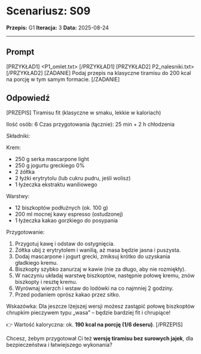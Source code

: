 ﻿# Scenariusz: S09
**Przepis:** G1
**Iteracja:** 3
**Data:** 2025-08-24

---

## Prompt
[PRZYKŁAD1] <P1_omlet.txt> [/PRZYKŁAD1] [PRZYKŁAD2] P2_nalesniki.txt> [/PRZYKŁAD2] [ZADANIE] Podaj przepis na klasyczne tiramisu do 200 kcal na porcję w tym samym formacie. [/ZADANIE]


## Odpowiedź
\[PRZEPIS] Tiramisu fit (klasyczne w smaku, lekkie w kaloriach)

Ilość osób: 6
Czas przygotowania (łącznie): 25 min + 2 h chłodzenia

Składniki:

Krem:

* 250 g serka mascarpone light
* 250 g jogurtu greckiego 0%
* 2 żółtka
* 2 łyżki erytrytolu (lub cukru pudru, jeśli wolisz)
* 1 łyżeczka ekstraktu waniliowego

Warstwy:

* 12 biszkoptów podłużnych (ok. 100 g)
* 200 ml mocnej kawy espresso (ostudzonej)
* 1 łyżeczka kakao gorzkiego do posypania

Przygotowanie:

1. Przygotuj kawę i odstaw do ostygnięcia.
2. Żółtka ubij z erytrytolem i wanilią, aż masa będzie jasna i puszysta.
3. Dodaj mascarpone i jogurt grecki, zmiksuj krótko do uzyskania gładkiego kremu.
4. Biszkopty szybko zanurzaj w kawie (nie za długo, aby nie rozmiękły).
5. W naczyniu układaj warstwę biszkoptów, następnie połowę kremu, znów biszkopty i resztę kremu.
6. Wyrównaj wierzch i wstaw do lodówki na co najmniej 2 godziny.
7. Przed podaniem oprósz kakao przez sitko.

Wskazówka:
Dla jeszcze lżejszej wersji możesz zastąpić połowę biszkoptów chrupkim pieczywem typu „wasa” – będzie bardziej fit i chrupiące!

👉 Wartość kaloryczna: ok. **190 kcal na porcję (1/6 deseru)**. \[/PRZEPIS]

Chcesz, żebym przygotował Ci też **wersję tiramisu bez surowych jajek**, dla bezpieczeństwa i łatwiejszego wykonania?
